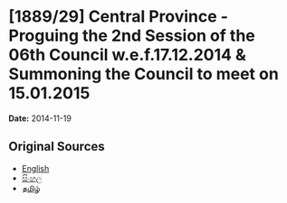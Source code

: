 # [1889/29] Central Province - Proguing the 2nd Session of the 06th Council w.e.f.17.12.2014 & Summoning the Council to meet on 15.01.2015

**Date:** 2014-11-19

## Original Sources

- [English](https://documents.gov.lk/view/extra-gazettes/2014/11/1889-29_E.pdf)
- [සිංහල](https://documents.gov.lk/view/extra-gazettes/2014/11/1889-29_S.pdf)
- [தமிழ்](https://documents.gov.lk/view/extra-gazettes/2014/11/1889-29_T.pdf)
